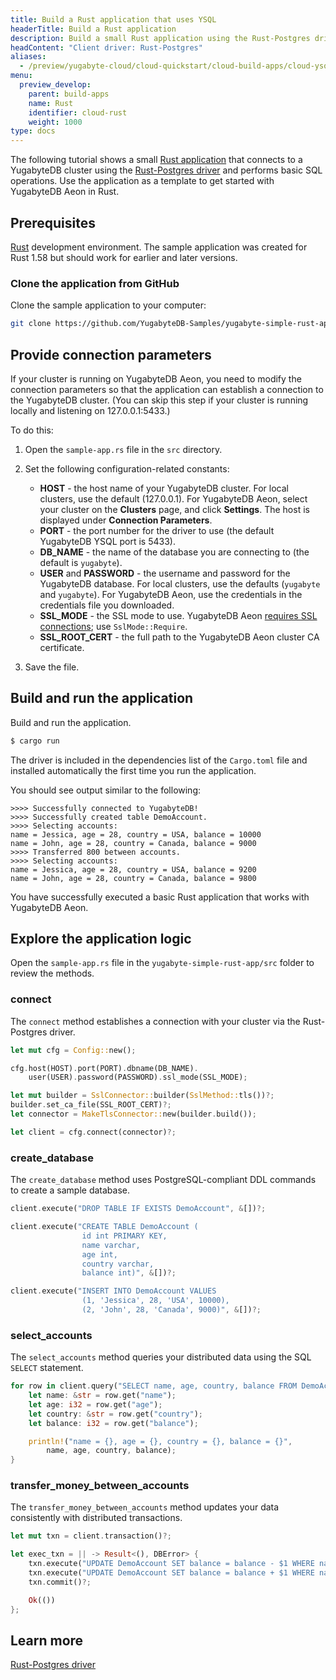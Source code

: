```yaml
---
title: Build a Rust application that uses YSQL
headerTitle: Build a Rust application
description: Build a small Rust application using the Rust-Postgres driver and using the YSQL API to connect to and interact with a YugabyteDB Aeon cluster.
headContent: "Client driver: Rust-Postgres"
aliases:
  - /preview/yugabyte-cloud/cloud-quickstart/cloud-build-apps/cloud-ysql-rust/
menu:
  preview_develop:
    parent: build-apps
    name: Rust
    identifier: cloud-rust
    weight: 1000
type: docs
---
```


The following tutorial shows a small [Rust application](https://github.com/yugabyte/yugabyte-simple-rust-app) that connects to a YugabyteDB cluster using the [Rust-Postgres driver](../../../../drivers-orms/rust/yb-rust-postgres/) and performs basic SQL operations. Use the application as a template to get started with YugabyteDB Aeon in Rust.

## Prerequisites

[Rust](https://www.rust-lang.org/tools/install) development environment. The sample application was created for Rust 1.58 but should work for earlier and later versions.

### Clone the application from GitHub

Clone the sample application to your computer:

```sh
git clone https://github.com/YugabyteDB-Samples/yugabyte-simple-rust-app.git && cd yugabyte-simple-rust-app
```

## Provide connection parameters

If your cluster is running on YugabyteDB Aeon, you need to modify the connection parameters so that the application can establish a connection to the YugabyteDB cluster. (You can skip this step if your cluster is running locally and listening on 127.0.0.1:5433.)

To do this:

1. Open the `sample-app.rs` file in the `src` directory.

2. Set the following configuration-related constants:

    - **HOST** - the host name of your YugabyteDB cluster. For local clusters, use the default (127.0.0.1). For YugabyteDB Aeon, select your cluster on the **Clusters** page, and click **Settings**. The host is displayed under **Connection Parameters**.
    - **PORT** - the port number for the driver to use (the default YugabyteDB YSQL port is 5433).
    - **DB_NAME** - the name of the database you are connecting to (the default is `yugabyte`).
    - **USER** and **PASSWORD** - the username and password for the YugabyteDB database. For local clusters, use the defaults (`yugabyte` and `yugabyte`). For YugabyteDB Aeon, use the credentials in the credentials file you downloaded.
    - **SSL_MODE** - the SSL mode to use. YugabyteDB Aeon [requires SSL connections](../../../../yugabyte-cloud/cloud-secure-clusters/cloud-authentication/); use `SslMode::Require`.
    - **SSL_ROOT_CERT** - the full path to the YugabyteDB Aeon cluster CA certificate.

3. Save the file.

## Build and run the application

Build and run the application.

```sh
$ cargo run
```

The driver is included in the dependencies list of the `Cargo.toml` file and installed automatically the first time you run the application.

You should see output similar to the following:

```output
>>>> Successfully connected to YugabyteDB!
>>>> Successfully created table DemoAccount.
>>>> Selecting accounts:
name = Jessica, age = 28, country = USA, balance = 10000
name = John, age = 28, country = Canada, balance = 9000
>>>> Transferred 800 between accounts.
>>>> Selecting accounts:
name = Jessica, age = 28, country = USA, balance = 9200
name = John, age = 28, country = Canada, balance = 9800
```

You have successfully executed a basic Rust application that works with YugabyteDB Aeon.

## Explore the application logic

Open the `sample-app.rs` file in the `yugabyte-simple-rust-app/src` folder to review the methods.

### connect

The `connect` method establishes a connection with your cluster via the Rust-Postgres driver.

```rust
let mut cfg = Config::new();

cfg.host(HOST).port(PORT).dbname(DB_NAME).
    user(USER).password(PASSWORD).ssl_mode(SSL_MODE);

let mut builder = SslConnector::builder(SslMethod::tls())?;
builder.set_ca_file(SSL_ROOT_CERT)?;
let connector = MakeTlsConnector::new(builder.build());

let client = cfg.connect(connector)?;
```

### create_database

The `create_database` method uses PostgreSQL-compliant DDL commands to create a sample database.

```rust
client.execute("DROP TABLE IF EXISTS DemoAccount", &[])?;

client.execute("CREATE TABLE DemoAccount (
                id int PRIMARY KEY,
                name varchar,
                age int,
                country varchar,
                balance int)", &[])?;

client.execute("INSERT INTO DemoAccount VALUES
                (1, 'Jessica', 28, 'USA', 10000),
                (2, 'John', 28, 'Canada', 9000)", &[])?;
```

### select_accounts

The `select_accounts` method queries your distributed data using the SQL `SELECT` statement.

```rust
for row in client.query("SELECT name, age, country, balance FROM DemoAccount", &[])? {
    let name: &str = row.get("name");
    let age: i32 = row.get("age");
    let country: &str = row.get("country");
    let balance: i32 = row.get("balance");

    println!("name = {}, age = {}, country = {}, balance = {}",
        name, age, country, balance);
}
```

### transfer_money_between_accounts

The `transfer_money_between_accounts` method updates your data consistently with distributed transactions.

```rust
let mut txn = client.transaction()?;

let exec_txn = || -> Result<(), DBError> {
    txn.execute("UPDATE DemoAccount SET balance = balance - $1 WHERE name = \'Jessica\'", &[&amount])?;
    txn.execute("UPDATE DemoAccount SET balance = balance + $1 WHERE name = \'John\'", &[&amount])?;
    txn.commit()?;

    Ok(())
};
```

## Learn more

[Rust-Postgres driver](../../../../drivers-orms/rust/yb-rust-postgres/)
